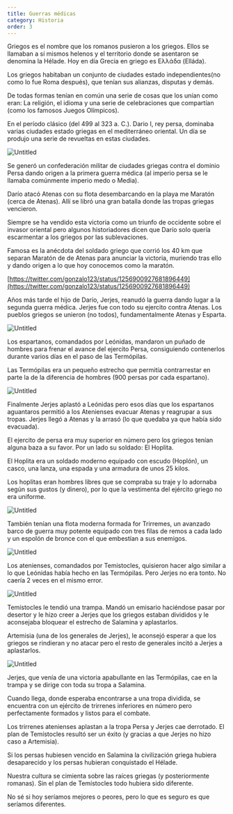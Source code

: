 ```yaml
---
title: Guerras médicas
category: Historia
order: 3
---
```


Griegos es el nombre que los romanos pusieron a los griegos. Ellos se llamaban a sí mismos helenos y el territorio donde se asentaron se denomina la Hélade. Hoy en día Grecia en griego es Ελλάδα (Elláda).

Los griegos habitaban un conjunto de ciudades estado independientes(no como lo fue Roma después), que tenían sus alianzas, disputas y demás.

De todas formas tenían en común una serie de cosas que los unían como eran: La religión, el idioma y una serie de celebraciones que compartían (como los famosos Juegos Olímpicos).

En el período clásico (del 499 al 323 a. C.). Dario I, rey persa, dominaba varias ciudades estado griegas en el mediterráneo oriental. Un día se produjo una serie de revueltas en estas ciudades.

![Untitled]({{site.baseurl}}/images/Guerras%20me%dicas%201665967899854f67ab29a08e0c0661f0/Dario_I_-_Busqueda_de_Google.png)

Se generó un confederación militar de ciudades griegas contra el dominio Persa dando origen a la primera guerra médica (al imperio persa se le llamaba comúnmente imperio medo o Media).

Darío atacó Atenas con su flota desembarcando en la playa me Maratón (cerca de Atenas). Allí se libró una gran batalla donde las tropas griegas vencieron.

Siempre se ha vendido esta victoria como un triunfo de occidente sobre el invasor oriental pero algunos historiadores dicen que Darío solo quería escarmentar a los griegos por las sublevaciones.

Famosa es la anécdota del soldado griego que corrió los 40 km que separan Maratón de de Atenas para anunciar la victoria, muriendo tras ello y dando origen a lo que hoy conocemos como la maratón.

[https://twitter.com/gonzalo123/status/1256900927681896449](https://twitter.com/gonzalo123/status/1256900927681896449)

Años más tarde el hijo de Darío, Jerjes, reanudó la guerra dando lugar a la segunda guerra médica. Jerjes fue con todo su ejercito contra Atenas. Los pueblos griegos se unieron (no todos), fundamentalmente Atenas y Esparta.

![Untitled]({{site.baseurl}}/images/Guerras%20me%dicas%201665967899854f67ab29a08e0c0661f0/_Persia__Jerjes_I_-_Jerjes_I_-_Wikipedia__la_enciclopedia_libre.png)

Los espartanos, comandados por Leónidas, mandaron un puñado de hombres para frenar el avance del ejercito Persa, consiguiendo contenerlos durante varios días en el paso de las Termópilas.

Las Termópilas era un pequeño estrecho que permitía contrarrestar en parte la de la diferencia de hombres (900 persas por cada espartano).

![Untitled]({{site.baseurl}}/images/Guerras%20me%dicas%201665967899854f67ab29a08e0c0661f0/File_Leonidas_en_las_Termopilas__por_Jacques-Louis_David_jpg_-_Wikimedia_Commons.png)

Finalmente Jerjes aplastó a Leónidas pero esos días que los espartanos aguantaros permitió a los Atenienses evacuar Atenas y reagrupar a sus tropas. Jerjes llegó a Atenas y la arrasó (lo que quedaba ya que había sido evacuada). 

El ejercito de persa era muy superior en número pero los griegos tenían alguna baza a su favor. Por un lado su soldado: El Hoplita. 

El Hoplita era un soldado moderno equipado con escudo (Hoplón), un casco, una lanza, una espada y una armadura de unos 25 kilos.

Los hoplitas eran hombres libres que se compraba su traje y lo adornaba según sus gustos (y dinero), por lo que la vestimenta del ejército griego no era uniforme.

![Untitled]({{site.baseurl}}/images/Guerras%20me%dicas%201665967899854f67ab29a08e0c0661f0/File_Lekythos_hoplite_Petit_Palais_ADUT01575_jpg_-_Wikimedia_Commons.png)

También tenían una flota moderna formada for Trirremes, un avanzado barco de guerra muy potente equipado con tres filas de remos a cada lado y un espolón de bronce con el que embestían a sus enemigos.

![Untitled]({{site.baseurl}}/images/Guerras%20me%dicas%201665967899854f67ab29a08e0c0661f0/Trireme_-_Trirreme_-_Wikipedia__la_enciclopedia_libre.png)

Los atenienses, comandados por Temistocles, quisieron hacer algo similar a lo que Leónidas había hecho en las Termópilas. Pero Jerjes no era tonto. No caería 2 veces en el mismo error.

![Untitled]({{site.baseurl}}/images/Guerras%20me%dicas%201665967899854f67ab29a08e0c0661f0/Temistocles_-_Wikipedia__la_enciclopedia_libre.png)

Temístocles le tendió una trampa. Mandó un emisario haciéndose pasar por desertor y le hizo creer a Jerjes que los griegos estaban divididos y le aconsejaba bloquear el estrecho de Salamina y aplastarlos.

Artemisia (una de los generales de Jerjes), le aconsejó esperar a que los griegos se rindieran y no atacar pero el resto de generales incitó a Jerjes a aplastarlos.

![Untitled]({{site.baseurl}}/images/Guerras%20me%dicas%201665967899854f67ab29a08e0c0661f0/Artemisia_I_-_Caria_png__399407_.png)

Jerjes, que venía de una victoria apabullante en las Termópilas, cae en la trampa y se dirige con toda su tropa a Salamina. 

Cuando llega, donde esperaba encontrarse a una tropa dividida, se encuentra con un ejército de trirrenes inferiores en número pero perfectamente formados y listos para el combate.

Los trirrenes atenienses aplastan a la tropa Persa y Jerjes cae derrotado. El plan de Temístocles resultó ser un éxito (y gracias a que Jerjes no hizo caso a Artemisia).

Si los persas hubiesen vencido en Salamina la civilización griega hubiera desaparecido y los persas hubieran conquistado el Hélade.

Nuestra cultura se cimienta sobre las raíces griegas (y posteriormente romanas). Sin el plan de Temístocles todo hubiera sido diferente.

No sé si hoy seríamos mejores o peores, pero lo que es seguro es que seríamos diferentes.
